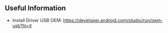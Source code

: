 ## Useful Information 

- Install Driver USB OEM: https://developer.android.com/studio/run/oem-usb?hl=it